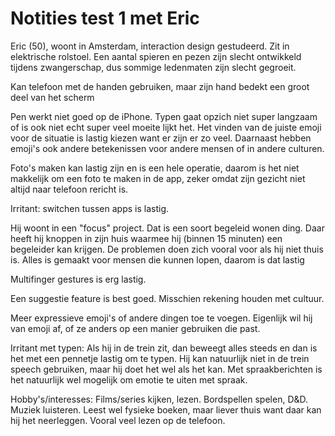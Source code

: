 # Notities test 1 met Eric

Eric (50), woont in Amsterdam, interaction design gestudeerd.
Zit in elektrische rolstoel.
Een aantal spieren en pezen zijn slecht ontwikkeld tijdens zwangerschap, dus sommige ledenmaten zijn slecht gegroeit.

Kan telefoon met de handen gebruiken, maar zijn hand bedekt een groot deel van het scherm

Pen werkt niet goed op de iPhone.
Typen gaat opzich niet super langzaam of is ook niet echt super veel moeite lijkt het.
Het vinden van de juiste emoji voor de situatie is lastig kiezen want er zijn er zo veel.
Daarnaast hebben emoji's ook andere betekenissen voor andere mensen of in andere culturen.

Foto's maken kan lastig zijn en is een hele operatie, daarom is het niet makkelijk om een foto te maken in de app, zeker omdat zijn gezicht niet altijd naar telefoon rericht is.

Irritant: switchen tussen apps is lastig. 

Hij woont in een "focus" project. Dat is een soort begeleid wonen ding.
Daar heeft hij knoppen in zijn huis waarmee hij (binnen 15 minuten) een begeleider kan krijgen.
De problemen doen zich vooral voor als hij niet thuis is.
Alles is gemaakt voor mensen die kunnen lopen, daarom is dat lastig

Multifinger gestures is erg lastig.

Een suggestie feature is best goed.
Misschien rekening houden met cultuur.

Meer expressieve emoji's of andere dingen toe te voegen.
Eigenlijk wil hij van emoji af, of ze anders op een manier gebruiken die past.

Irritant met typen: Als hij in de trein zit, dan beweegt alles steeds en dan is het met een pennetje lastig om te typen.
Hij kan natuurlijk niet in de trein speech gebruiken, maar hij doet het wel als het kan.
Met spraakberichten is het natuurlijk wel mogelijk om emotie te uiten met spraak.

Hobby's/interesses: Films/series kijken, lezen. Bordspellen spelen, D&D. Muziek luisteren.
Leest wel fysieke boeken, maar liever thuis want daar kan hij het neerleggen.
Vooral veel lezen op de telefoon.
